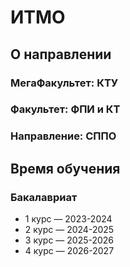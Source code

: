 # ИТМО

## О направлении

### МегаФакультет: КТУ
### Факультет: ФПИ и КТ
### Направление: СППО


## Время обучения

### Бакалавриат
- 1 курс — 2023-2024
- 2 курс — 2024-2025
- 3 курс — 2025-2026
- 4 курс — 2026-2027
